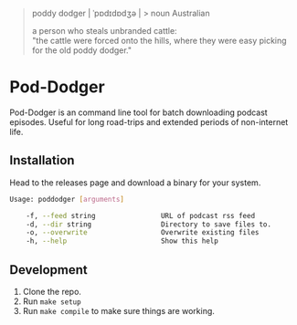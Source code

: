 > poddy dodger | ˈpɒdɪdɒdʒə | > noun Australian
>
> a person who steals unbranded cattle:  
> "the cattle were forced onto the hills, where they were easy picking for the old poddy dodger."

# Pod-Dodger

Pod-Dodger is an command line tool for batch downloading podcast episodes.
Useful for long road-trips and extended periods of non-internet life.

## Installation

Head to the releases page and download a binary for your system.

``` sh
Usage: poddodger [arguments]

    -f, --feed string                URL of podcast rss feed
    -d, --dir string                 Directory to save files to.
    -o, --overwrite                  Overwrite existing files
    -h, --help                       Show this help
```

## Development

1. Clone the repo.
2. Run `make setup`
3. Run `make compile` to make sure things are working.

